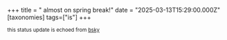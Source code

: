 +++
title = " almost on spring break!"
date = "2025-03-13T15:29:00.000Z"
[taxonomies]
tags=["is"]
+++

<small>this status update is echoed from [bsky](https://bsky.app/profile/nonmodernist-is.bsky.social/post/3lkbwqev77e23)</small>